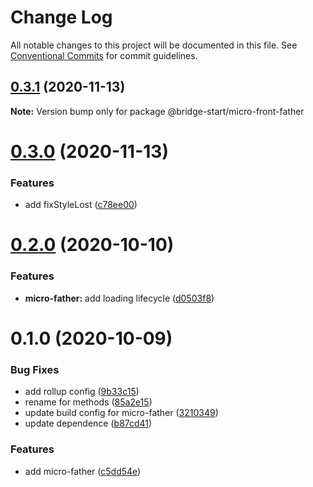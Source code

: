 # Change Log

All notable changes to this project will be documented in this file.
See [Conventional Commits](https://conventionalcommits.org) for commit guidelines.

## [0.3.1](https://github.com/zxeryu/start/compare/@bridge-start/micro-front-father@0.3.0...@bridge-start/micro-front-father@0.3.1) (2020-11-13)

**Note:** Version bump only for package @bridge-start/micro-front-father

# [0.3.0](https://github.com/zxeryu/start/compare/@bridge-start/micro-front-father@0.2.0...@bridge-start/micro-front-father@0.3.0) (2020-11-13)

### Features

- add fixStyleLost ([c78ee00](https://github.com/zxeryu/start/commit/c78ee00c251bb0241726b7bb29235b9bee677cde))

# [0.2.0](https://github.com/zxeryu/start/compare/@bridge-start/micro-front-father@0.1.0...@bridge-start/micro-front-father@0.2.0) (2020-10-10)

### Features

- **micro-father:** add loading lifecycle ([d0503f8](https://github.com/zxeryu/start/commit/d0503f83c7f903dd0341931ea78c730f0ae530bd))

# 0.1.0 (2020-10-09)

### Bug Fixes

- add rollup config ([9b33c15](https://github.com/zxeryu/start/commit/9b33c1591adade0e2a43724ee09673ed19cb6c7d))
- rename for methods ([85a2e15](https://github.com/zxeryu/start/commit/85a2e15f55ab5b70f30a1b2a5760071d3bd1dc51))
- update build config for micro-father ([3210349](https://github.com/zxeryu/start/commit/3210349a25f1bfa8eab11665e4ac9da1f2ca6c43))
- update dependence ([b87cd41](https://github.com/zxeryu/start/commit/b87cd41c09f5ad0ffe7dad144c962810ef59d52e))

### Features

- add micro-father ([c5dd54e](https://github.com/zxeryu/start/commit/c5dd54e3a9256239d952a74e0f155a3f763e14f6))
